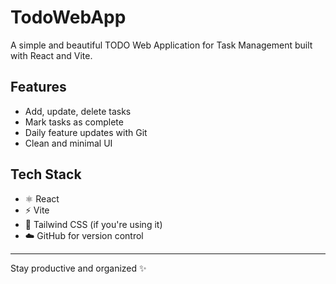 
# TodoWebApp

A simple and beautiful TODO Web Application for Task Management built with React and Vite.

## Features

- Add, update, delete tasks
- Mark tasks as complete
- Daily feature updates with Git
- Clean and minimal UI

## Tech Stack

- ⚛️ React
- ⚡ Vite
- 💅 Tailwind CSS (if you're using it)
- ☁️ GitHub for version control

---

Stay productive and organized ✨  


